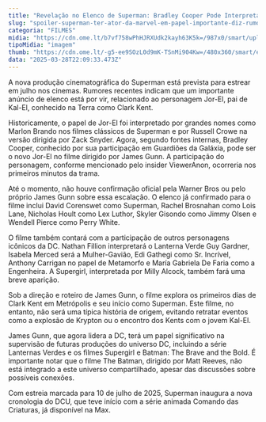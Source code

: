 ```yaml
---
title: "Revelação no Elenco de Superman: Bradley Cooper Pode Interpretar Jor-El no Novo Filme da DC"
slug: "spoiler-superman-ter-ator-da-marvel-em-papel-importante-diz-rumor"
categoria: "FILMES"
midia: "https://cdn.ome.lt/b7vf758wPhHJRXUdk2kayh63K5k=/987x0/smart/uploads/conteudo/fotos/superman-capa-poster_NtMadFk.jpg"
tipoMidia: "imagem"
thumb: "https://cdn.ome.lt/-g5-ee9SOzL0d9mK-TSnMi904Kw=/480x360/smart/extras/conteudos/superman-capa-poster_Mj1GXSQ.jpg"
data: "2025-03-28T22:09:33.473Z"
---
```


A nova produção cinematográfica do Superman está prevista para estrear em julho nos cinemas. Rumores recentes indicam que um importante anúncio de elenco está por vir, relacionado ao personagem Jor-El, pai de Kal-El, conhecido na Terra como Clark Kent.

Historicamente, o papel de Jor-El foi interpretado por grandes nomes como Marlon Brando nos filmes clássicos de Superman e por Russell Crowe na versão dirigida por Zack Snyder. Agora, segundo fontes internas, Bradley Cooper, conhecido por sua participação em Guardiões da Galáxia, pode ser o novo Jor-El no filme dirigido por James Gunn. A participação do personagem, conforme mencionado pelo insider ViewerAnon, ocorreria nos primeiros minutos da trama.

Até o momento, não houve confirmação oficial pela Warner Bros ou pelo próprio James Gunn sobre essa escalação. O elenco já confirmado para o filme inclui David Corenswet como Superman, Rachel Brosnahan como Lois Lane, Nicholas Hoult como Lex Luthor, Skyler Gisondo como Jimmy Olsen e Wendell Pierce como Perry White.

O filme também contará com a participação de outros personagens icônicos da DC. Nathan Fillion interpretará o Lanterna Verde Guy Gardner, Isabela Merced será a Mulher-Gavião, Edi Gathegi como Sr. Incrível, Anthony Carrigan no papel de Metamorfo e María Gabriela De Faria como a Engenheira. A Supergirl, interpretada por Milly Alcock, também fará uma breve aparição.

Sob a direção e roteiro de James Gunn, o filme explora os primeiros dias de Clark Kent em Metrópolis e seu início como Superman. Este filme, no entanto, não será uma típica história de origem, evitando retratar eventos como a explosão de Krypton ou o encontro dos Kents com o jovem Kal-El.

James Gunn, que agora lidera a DC, terá um papel significativo na supervisão de futuras produções do universo DC, incluindo a série Lanternas Verdes e os filmes Supergirl e Batman: The Brave and the Bold. É importante notar que o filme The Batman, dirigido por Matt Reeves, não está integrado a este universo compartilhado, apesar das discussões sobre possíveis conexões.

Com estreia marcada para 10 de julho de 2025, Superman inaugura a nova cronologia do DCU, que teve início com a série animada Comando das Criaturas, já disponível na Max.